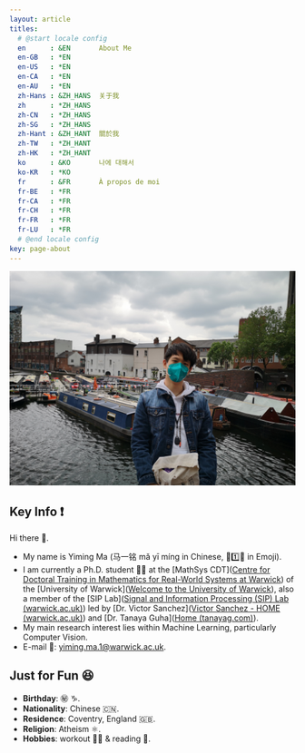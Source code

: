 ```yaml
---
layout: article
titles:
  # @start locale config
  en      : &EN       About Me
  en-GB   : *EN
  en-US   : *EN
  en-CA   : *EN
  en-AU   : *EN
  zh-Hans : &ZH_HANS  关于我
  zh      : *ZH_HANS
  zh-CN   : *ZH_HANS
  zh-SG   : *ZH_HANS
  zh-Hant : &ZH_HANT  關於我
  zh-TW   : *ZH_HANT
  zh-HK   : *ZH_HANT
  ko      : &KO       나에 대해서
  ko-KR   : *KO
  fr      : &FR       À propos de moi
  fr-BE   : *FR
  fr-CA   : *FR
  fr-CH   : *FR
  fr-FR   : *FR
  fr-LU   : *FR
  # @end locale config
key: page-about
---
```


![me](about.assets/me.jpg)

## Key Info :exclamation:

Hi there :wave:. 

- My name is Yiming Ma (马一铭 mǎ yī míng in Chinese, :horse::one::knife: in Emoji).
- I am currently a Ph.D. student :man_student: at the [MathSys CDT]([Centre for Doctoral Training in Mathematics for Real-World Systems at Warwick](https://warwick.ac.uk/fac/sci/mathsys/)) of the [University of Warwick]([Welcome to the University of Warwick](https://warwick.ac.uk/)), also a member of the [SIP Lab]([Signal and Information Processing (SIP) Lab (warwick.ac.uk)](https://warwick.ac.uk/fac/sci/dcs/research/siplab/)) led by [Dr. Victor Sanchez]([Victor Sanchez - HOME (warwick.ac.uk)](https://www.dcs.warwick.ac.uk/~vsanchez/Victor_Sanchez/Victor_Sanchez.html)) and [Dr. Tanaya Guha]([Home (tanayag.com)](https://www.tanayag.com/)). 
- My main research interest lies within Machine Learning, particularly Computer Vision.
- E-mail :e-mail:: [yiming.ma.1@warwick.ac.uk](mailto:yiming.ma.1@warwick.ac.uk).

## Just for Fun :laughing:

- **Birthday**: :secret: :capricorn:.
- **Nationality**: Chinese :cn:.
- **Residence**: Coventry, England :uk:.
- **Religion**: Atheism :atom_symbol:.
- **Hobbies**: workout :weight_lifting_man: & reading :battery:.

